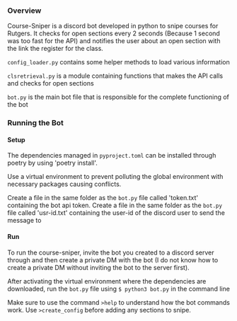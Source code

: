 ### Overview

Course-Sniper is a discord bot developed in python to snipe courses for Rutgers. It checks for open sections every 2 seconds (Because 1 second was too fast for the API) and notifies the user about an open section with the link the register for the class.

`config_loader.py` contains some helper methods to load various information

`clsretrieval.py` is a module containing functions that makes the API calls and checks for open sections

`bot.py` is the main bot file that is responsible for the complete functioning of the bot

### Running the Bot

#### Setup
The dependencies managed in `pyproject.toml` can be installed through poetry by using 'poetry install'.

Use a virtual environment to prevent polluting the global environment with necessary packages causing conflicts.

Create a file in the same folder as the `bot.py` file called 'token.txt' containing the bot api token.
Create a file in the same folder as the `bot.py` file called 'usr-id.txt' containing the user-id of the discord user to send the message to

#### Run

To run the course-sniper, invite the bot you created to a discord server through and then create a private DM with the bot (I do not know how to create a private DM without inviting the bot to the server first).

After activating the virtual environment where the dependencies are downloaded, run the `bot.py` file using `$ python3 bot.py` in the command line

Make sure to use the command `>help` to understand how the bot commands work.
Use `>create_config` before adding any sections to snipe.
